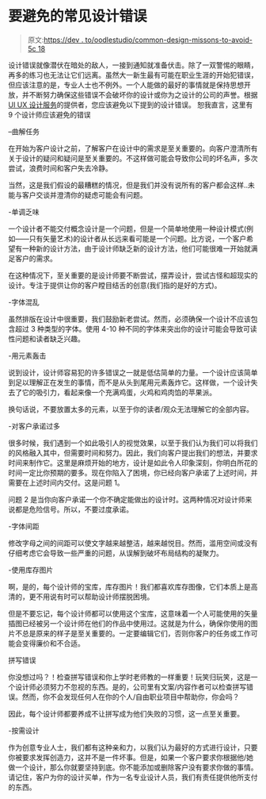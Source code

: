 # 要避免的常见设计错误

> 原文:[https://dev . to/oodlestudio/common-design-missons-to-avoid-5c 18](https://dev.to/oodlesstudio/common-design-mistakes-to-avoid-5c18)

设计错误就像潜伏在暗处的敌人，一接到通知就准备伏击。除了一双警惕的眼睛，再多的练习也无法让它们远离。虽然大一新生最有可能在职业生涯的开始犯错误，但应该注意的是，专业人士也不例外。一个人能做的最好的事情就是保持思想开放，并不断努力确保这些错误不会破坏你的设计或你为之设计的公司的声誉。根据 [UI UX 设计服务](https://www.oodlesstudio.com/ui-ux-design-services/)的提供者，您应该避免以下提到的设计错误。
恕我直言，这里有 9 个设计师应该避免的错误

–曲解任务

在开始为客户设计之前，了解客户在设计中的需求是至关重要的。向客户澄清所有关于设计的疑问和疑问是至关重要的。不这样做可能会导致你公司的坏名声，多次尝试，浪费时间和客户失去冷静。

当然，这是我们假设的最糟糕的情况，但是我们并没有说所有的客户都会这样..未能与客户交谈并澄清你的疑虑可能会有问题。

-单调乏味

一个设计者不能交付概念设计是一个问题，但是一个简单地使用一种设计模式(例如——只有矢量艺术)的设计者从长远来看可能是一个问题。比方说，一个客户希望有一种新的设计方法，由于设计师缺乏新的设计方法，他们可能很难一开始就满足客户的需求。

在这种情况下，至关重要的是设计师要不断尝试，摆弄设计，尝试古怪和超现实的设计。专注于提供让你的客户瞠目结舌的创意(我们指的是好的方式)。

-字体混乱

虽然排版在设计中很重要，我们鼓励新老尝试。然而，必须确保一个设计不应该包含超过 3 种类型的字体。使用 4-10 种不同的字体来突出你的设计可能会导致可读性问题和读者缺乏兴趣。

-用元素轰击

说到设计，设计师容易犯的许多错误之一就是低估简单的力量。一个设计应该简单到足以理解正在发生的事情，而不是从头到尾用元素轰炸它。这样做，一个设计失去了它的吸引力，看起来像一个充满鸡蛋，火鸡和鸡肉馅的苹果派。

换句话说，不要放置太多的元素，以至于你的读者/观众无法理解它的全部内容。

-对客户承诺过多

很多时候，我们遇到一个如此吸引人的视觉效果，以至于我们认为我们可以将我们的风格融入其中，但需要时间和努力。因此，我们向客户提出我们的想法，并要求时间来制作它。这里是麻烦开始的地方，设计是如此令人印象深刻，你明白所花的时间一定比你预期的要多。现在你陷入了困境，你已经向客户承诺了上述时间，并需要在上述时间内交付。这是问题 1。

问题 2 是当你向客户承诺一个你不确定能做出的设计时。这两种情况对设计师来说都是危险信号。所以，不要过度承诺。

-字体间距

修改字母之间的间距可以使文字越来越整洁，越来越悦目。然而，滥用空间或没有仔细考虑它会导致一些严重的问题，从误解到破坏布局结构的凝聚力。

-使用库存图片

啊，是的，每个设计师的宝库，库存图片！我们都喜欢库存图像，它们本质上是高清的，更不用说有时可以帮助设计师摆脱困境。

但是不要忘记，每个设计师都可以使用这个宝库，这意味着一个人可能使用的矢量插图已经被另一个设计师在他们的作品中使用过。这就是为什么，确保你使用的图片不总是原来的样子是至关重要的。一定要编辑它们，否则你客户的任务或工作可能会变得廉价和不合适。

拼写错误

你没想过吗？！检查拼写错误和你上学时老师教的一样重要！玩笑归玩笑，这是一个设计师必须努力不忽视的东西。是的，公司里有文案/内容作者可以检查拼写错误。然而，你不会发现任何人在你的个人/自由职业项目中帮助你，你会吗？

因此，每个设计师都要养成不让拼写成为他们失败的习惯，这一点至关重要。

-按需设计

作为创意专业人士，我们都有这种亲和力，以我们认为最好的方式进行设计，只要你被要求发挥创造力，这并不是一件坏事。但是，如果一个客户要求你根据他/她做一个设计，那么你就要坚持到底。你不能添加或删除客户没有要求你做的事情。请记住，客户为你的设计买单，作为一名专业设计人员，我们有责任提供他所支付的东西。
